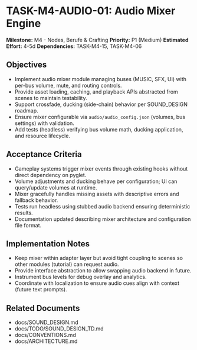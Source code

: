 # TASK-M4-AUDIO-01: Audio Mixer Engine

**Milestone:** M4 - Nodes, Berufe & Crafting
**Priority:** P1 (Medium)
**Estimated Effort:** 4-5d
**Dependencies:** TASK-M4-15, TASK-M4-06

## Objectives

- Implement audio mixer module managing buses (MUSIC, SFX, UI) with per-bus volume, mute, and routing controls.
- Provide asset loading, caching, and playback APIs abstracted from scenes to maintain testability.
- Support crossfade, ducking (side-chain) behavior per SOUND_DESIGN roadmap.
- Ensure mixer configurable via `audio/audio_config.json` (volumes, bus settings) with validation.
- Add tests (headless) verifying bus volume math, ducking application, and resource lifecycle.

## Acceptance Criteria

- Gameplay systems trigger mixer events through existing hooks without direct dependency on pyglet.
- Volume adjustments and ducking behave per configuration; UI can query/update volumes at runtime.
- Mixer gracefully handles missing assets with descriptive errors and fallback behavior.
- Tests run headless using stubbed audio backend ensuring deterministic results.
- Documentation updated describing mixer architecture and configuration file format.

## Implementation Notes

- Keep mixer within adapter layer but avoid tight coupling to scenes so other modules (tutorial) can request audio.
- Provide interface abstraction to allow swapping audio backend in future.
- Instrument bus levels for debug overlay and analytics.
- Coordinate with localization to ensure audio cues align with context (future text prompts).

## Related Documents

- docs/SOUND_DESIGN.md
- docs/TODO/SOUND_DESIGN_TD.md
- docs/CONVENTIONS.md
- docs/ARCHITECTURE.md
